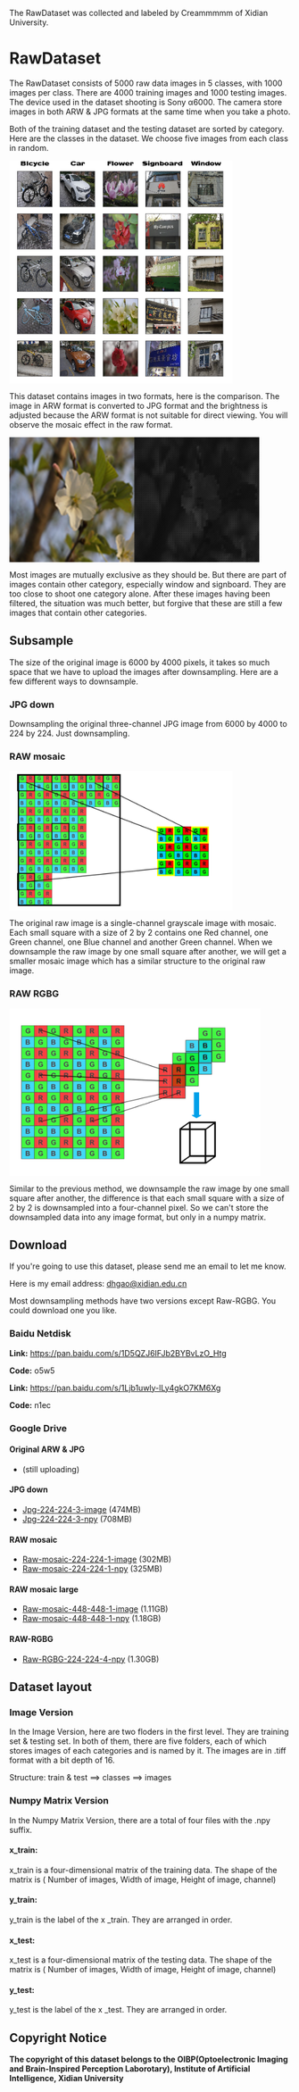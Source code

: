 The RawDataset was collected and labeled by Creammmmm of Xidian University.

# RawDataset

The RawDataset consists of 5000 raw data images in 5 classes, with 1000 images per class. There are 4000 training images and 1000 testing images. The device used in the dataset shooting is Sony α6000. The camera store images in both ARW & JPG formats at the same time when you take a photo.

Both of the training dataset and the testing dataset are sorted by category. Here are the classes in the dataset. We choose five images from each class in random. 

<img src="./pic/dataset.png" width="400" height="400" alt="masaic-downsample" align=center>

This dataset contains images in two formats, here is the comparison. The image in ARW format is converted to JPG format and the brightness is adjusted because the ARW format is not suitable for direct viewing. You will observe the mosaic effect in the raw format.

<img src="./pic/ARW&JPG.png" width="448" height="224" alt="masaic-downsample" align=center>

Most images are mutually exclusive as they should be. But there are part of images contain other category, especially window and signboard. They are too close to shoot one category alone. After these images having been filtered, the situation was much better, but forgive that these are still a few images that contain other categories. 

## Subsample    

The size of the original image is 6000 by 4000 pixels, it takes so much space that we have to upload the images after downsampling. Here are a few different ways to downsample. 

### JPG down

Downsampling the original three-channel JPG image from 6000 by 4000 to 224 by 224. Just downsampling.

### RAW mosaic

<img src="./pic/mosaic-downsample.png" width="400" height="250" alt="masaic-downsample" align=center>

The original raw image is a single-channel grayscale image with mosaic. Each small square with a size of 2 by 2 contains one Red channel, one Green channel, one Blue channel and another Green channel. When we downsample the raw image by one small square after another, we will get a smaller mosaic image which has a similar structure to the original raw image.

### RAW RGBG

<img src="./pic/RGBG-downsample.png" width="450" height="300" alt="masaic-downsample" align=center>

Similar to the previous method, we downsample the raw image by one small square after another, the difference is that each small square with a size of 2 by 2 is downsampled into a four-channel pixel. So we can't store the downsampled data into any image format, but only in a numpy matrix.

## Download

If you're going to use this dataset, please send me an email to let me know. 

Here is my email address: dhgao@xidian.edu.cn

Most downsampling methods have two versions except Raw-RGBG. You could download one you like.

### Baidu Netdisk

**Link:**  https://pan.baidu.com/s/1D5QZJ6IFJb2BYBvLzO_Htg

**Code:**  o5w5

**Link:**  https://pan.baidu.com/s/1Ljb1uwly-lLy4gkO7KM6Xg

**Code:**  n1ec

### Google Drive

#### Original ARW & JPG

- (still uploading)

#### JPG down

- [Jpg-224-224-3-image](https://drive.google.com/open?id=1ZxGMjCLGnpXwm1ErS6YEiWJCHjPFH_Np) (474MB)
- [Jpg-224-224-3-npy](https://drive.google.com/open?id=1yvryCDbzAUCbHQkwgP-N8M8zhmPKp96b) (708MB)

#### RAW mosaic

- [Raw-mosaic-224-224-1-image](https://drive.google.com/open?id=12TmWM1I3JjmDX5MP2lWIyrqOJ1Ac460h) (302MB)
- [Raw-mosaic-224-224-1-npy](https://drive.google.com/open?id=1uhFyHrvPLWIALECGcsZ8loyoLCZL0obb) (325MB)

#### RAW mosaic large

- [Raw-mosaic-448-448-1-image](https://drive.google.com/open?id=1Z18FKWjPJvNC3cAwMqKHQFTxosDBsW7p) (1.11GB)
- [Raw-mosaic-448-448-1-npy](https://drive.google.com/open?id=1hHj2dfOb9KEihWm_9O50L0mMzIujFmye) (1.18GB)

#### RAW-RGBG

- [Raw-RGBG-224-224-4-npy](https://drive.google.com/open?id=1pjRAjM8aXSHbYqCSYF5hERnHgbfPXhbH) (1.30GB)

## Dataset layout

### Image Version

In the Image Version, here are two floders in the first level. They are training set & testing set. In both of them, there are five folders, each of which stores images of each categories and is named by it. The images are in .tiff format with a bit depth of 16.

Structure: train & test ==> classes ==> images

### Numpy Matrix Version

In the Numpy Matrix Version, there are a total of four files with the .npy suffix. 

#### x_train:

 x_train is a four-dimensional matrix of the training data. The shape of the matrix is ( Number of images, Width of image, Height of image, channel)

#### y_train:

y_train is the label of the x
_train. They are arranged in order.

#### x_test:

x_test is a four-dimensional matrix of the testing data. The shape of the matrix is ( Number of images, Width of image, Height of image, channel)

#### y_test:

y_test is the label of the x
_test. They are arranged in order.

## Copyright Notice

**The copyright of this dataset belongs to the OIBP(Optoelectronic Imaging and Brain-Inspired Perception Laborotary), Institute of Artificial Intelligence, Xidian University**
